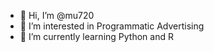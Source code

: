 - 👋 Hi, I’m @mu720
- 👀 I’m interested in Programmatic Advertising
- 🌱 I’m currently learning Python and R

